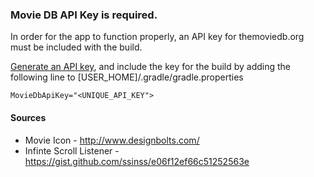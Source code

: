 ### Movie DB API Key is required.

In order for the app to function properly, an API key for themoviedb.org must be included with the build.

[Generate an API key](https://www.themoviedb.org/account/signup), and include the key for the build by adding the following line to [USER_HOME]/.gradle/gradle.properties

`MovieDbApiKey="<UNIQUE_API_KEY">`

#### Sources
* Movie Icon - http://www.designbolts.com/
* Infinte Scroll Listener - https://gist.github.com/ssinss/e06f12ef66c51252563e